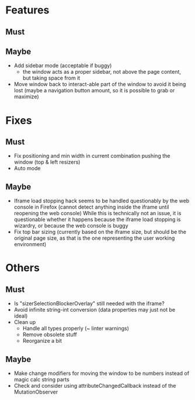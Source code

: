 # Features

## Must

## Maybe

- Add sidebar mode (acceptable if buggy)
  - the window acts as a proper sidebar, not above the page content, but taking space from it
- Move window back to interact-able part of the window to avoid it being lost (maybe a navigation button amount, so it is possible to grab or maximize)

# Fixes

## Must

- Fix positioning and min width in current combination pushing the window (top & left resizers)
- Auto mode

## Maybe

- Iframe load stopping hack seems to be handled questionably by the web console in Firefox (cannot detect anything inside the iframe until reopening the web console)
  While this is technically not an issue, it is questionable whether it happens because the iframe load stopping is wizardry, or because the web console is buggy
- Fix top bar sizing  (currently based on the iframe size, but should be the original page size, as that is the one representing the user working environment)

# Others

## Must

- Is "sizerSelectionBlockerOverlay" still needed with the iframe?
- Avoid infinite string-int conversion (data properties may just not be ideal)
- Clean up
  - Handle all types properly (~ linter warnings)
  - Remove obsolete stuff
  - Reorganize a bit

## Maybe

- Make change modifiers for moving the window to be numbers instead of magic calc string parts
- Check and consider using attributeChangedCallback instead of the MutationObserver

